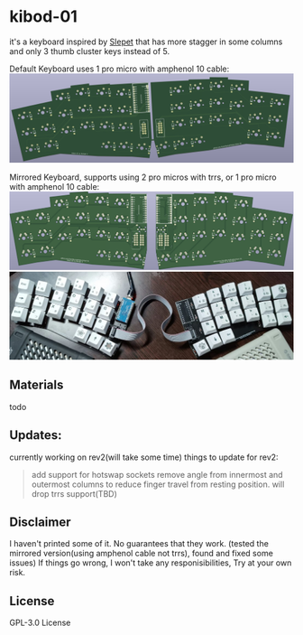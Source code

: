 # kibod-01

it's a keyboard inspired by [Slepet](https://github.com/ibnuda/Slepet) that has more stagger in some columns and only 3 thumb cluster keys instead of 5.

Default Keyboard uses 1 pro micro with amphenol 10 cable:
![kibod](img/kibod.png)
 
Mirrored Keyboard, supports using 2 pro micros with trrs, or 1 pro micro with amphenol 10 cable:
![mirror](img/mirror.png)
![mirror](img/mirror-printed.jpg)

## Materials
 todo
 
## Updates:
currently working on rev2(will take some time)
things to update for rev2: 
>add support for hotswap sockets
>remove angle from innermost and outermost columns to reduce finger travel from resting position.
>will drop trrs support(TBD)

## Disclaimer
I haven't printed some of it. No guarantees that they work. (tested the mirrored version(using amphenol cable not trrs), found and fixed some issues)
If things go wrong, I won't take any responisibilities, Try at your own risk.

## License
GPL-3.0 License
